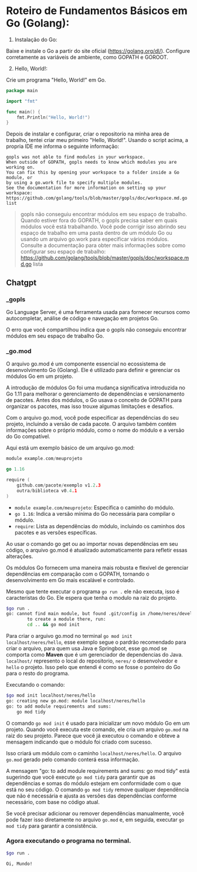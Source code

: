 # Roteiro de Fundamentos Básicos em Go (Golang):

1. Instalação do Go:

Baixe e instale o Go a partir do site oficial (https://golang.org/dl/).
Configure corretamente as variáveis de ambiente, como GOPATH e GOROOT.

2. Hello, World!:

Crie um programa "Hello, World!" em Go.

```go
package main

import "fmt"

func main() {
    fmt.Println("Hello, World!")
}

```
Depois de instalar e configurar, criar o repositorio na minha area de trabalho, tentei criar meu primeiro "Hello, World!". Usando o script acima, a propria IDE me informa o seguinte informação:

```
gopls was not able to find modules in your workspace.
When outside of GOPATH, gopls needs to know which modules you are working on.
You can fix this by opening your workspace to a folder inside a Go module, or
by using a go.work file to specify multiple modules.
See the documentation for more information on setting up your workspace:
https://github.com/golang/tools/blob/master/gopls/doc/workspace.md.go list
```
>gopls não conseguiu encontrar módulos em seu espaço de trabalho.
>Quando estiver fora do GOPATH, o gopls precisa saber em quais módulos você está trabalhando.
>Você pode corrigir isso abrindo seu espaço de trabalho em uma pasta dentro de um módulo Go ou
>usando um arquivo go.work para especificar vários módulos.
>Consulte a documentação para obter mais informações sobre como configurar seu espaço de trabalho:
>https://github.com/golang/tools/blob/master/gopls/doc/workspace.md.go lista

## Chatgpt

### _gopls

Go Language Server, é uma ferramenta usada para fornecer recursos como autocompletar, análise de código e navegação em projetos Go.

O erro que você compartilhou indica que o gopls não conseguiu encontrar módulos em seu espaço de trabalho Go. 

### _go.mod

O arquivo go.mod é um componente essencial no ecossistema de desenvolvimento Go (Golang). Ele é utilizado para definir e gerenciar os módulos Go em um projeto.

A introdução de módulos Go foi uma mudança significativa introduzida no Go 1.11 para melhorar o gerenciamento de dependências e versionamento de pacotes. Antes dos módulos, o Go usava o conceito de GOPATH para organizar os pacotes, mas isso trouxe algumas limitações e desafios.

Com o arquivo go.mod, você pode especificar as dependências do seu projeto, incluindo a versão de cada pacote. O arquivo também contém informações sobre o próprio módulo, como o nome do módulo e a versão do Go compatível.

Aqui está um exemplo básico de um arquivo go.mod:

```go
module example.com/meuprojeto

go 1.16

require (
    github.com/pacote/exemplo v1.2.3
    outra/biblioteca v0.4.1
)

```

- `module example.com/meuprojeto`: Especifica o caminho do módulo.
- `go 1.16`: Indica a versão mínima do Go necessária para compilar o módulo.
- `require`: Lista as dependências do módulo, incluindo os caminhos dos pacotes e as versões específicas.

Ao usar o comando go get ou ao importar novas dependências em seu código, o arquivo go.mod é atualizado automaticamente para refletir essas alterações.

Os módulos Go fornecem uma maneira mais robusta e flexível de gerenciar dependências em comparação com o GOPATH, tornando o desenvolvimento em Go mais escalável e controlado.

Mesmo que tente executar o programa `go run .` ele não executa, isso é caracteristas do Go. Ele espera que tenha o modulo na raiz do projeto.

```bash
$go run .
go: cannot find main module, but found .git/config in /home/neres/develop/_github/_go
        to create a module there, run:
        cd .. && go mod init
```

Para criar o arguivo go.mod no terminal `go mod init localhost/neres/hello`, esse exemplo segue o pardrão recomendado para criar o arquivo, para quem usa Java e Springboot, esse go.mod se comporta como **Maven** que é um gerenciador de dependencias do Java. `localhost/` represento o local do repositorio, `neres/` o desenvolvedor e `hello` o projeto. Isso pelo que entendi é como se fosse o ponteiro do Go para o resto do programa. 

Executando o comando:

```bash
$go mod init localhost/neres/hello
go: creating new go.mod: module localhost/neres/hello
go: to add module requirements and sums:
    go mod tidy
```
O comando `go mod init` é usado para inicializar um novo módulo Go em um projeto. Quando você executa este comando, ele cria um arquivo `go.mod` na raiz do seu projeto. Parece que você já executou o comando e obteve a mensagem indicando que o módulo foi criado com sucesso.

Isso criará um módulo com o caminho `localhost/neres/hello`. O arquivo `go.mod` gerado pelo comando conterá essa informação.

A mensagem "go: to add module requirements and sums: go mod tidy" está sugerindo que você execute `go mod tidy` para garantir que as dependências e somas do módulo estejam em conformidade com o que está no seu código. O comando `go mod tidy` remove qualquer dependência que não é necessária e ajusta as versões das dependências conforme necessário, com base no código atual.

Se você precisar adicionar ou remover dependências manualmente, você pode fazer isso diretamente no arquivo `go.mod` e, em seguida, executar `go mod tidy` para garantir a consistência.

### Agora executando o programa no terminal.

```bash
$go run .

Oi, Mundo!
```